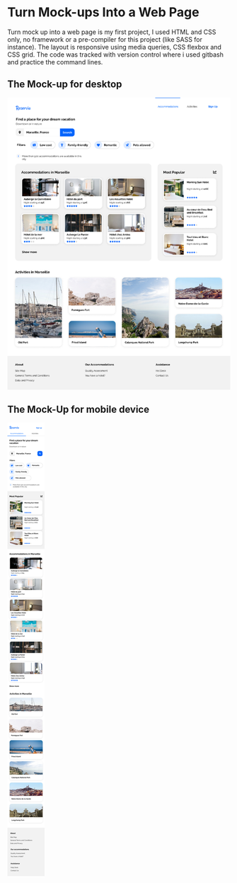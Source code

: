 
# Turn Mock-ups Into a Web Page
Turn mock up into a web page is my first project,
I used HTML and CSS only, no framework or a pre-compiler for this project (like SASS for instance).
The layout is responsive using media queries, CSS flexbox and CSS grid.
The code was tracked with version control where i used gitbash and practice the command lines.

## The Mock-up for desktop
![desktop](/images/Desktop.png)

## The Mock-Up for mobile device
![phone](/images/Mobile.png)
